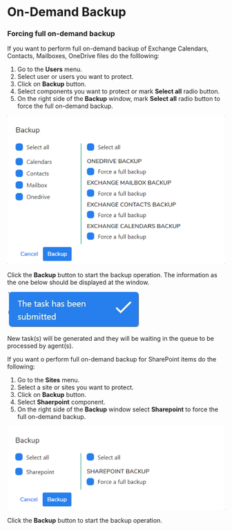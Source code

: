 # On-Demand Backup

### Forcing full on-demand backup

If you want to perform full on-demand backup of Exchange Calendars, Contacts, Mailboxes, OneDrive files do the folllowing:

1. Go to the **Users** menu.
2. Select user or users you want to protect.
3. Click on **Backup** button.
4. Select components you want to protect or mark **Select all** radio button.
5. On the right side of the **Backup** window, mark **Select all** radio button to force the full on-demand backup.  

![](../../.gitbook/assets/backup-option01.png)

Click the **Backup** button to start the backup operation. The information as the one below should be displayed at the window. 

![](../../.gitbook/assets/kodo-cloud-administration-backup04.jpg)

New task\(s\) will be generated and they will be waiting in the queue to be processed by agent\(s\).

If you want o perform full on-demand backup for SharePoint items do the following:



1. Go to the **Sites** menu.
2. Select a site or sites you want to protect.
3. Click on **Backup** button.
4. Select **Shaerpoint** component.
5. On the right side of the **Backup** window select **Sharepoint** to force the full on-demand backup.  

![](../../.gitbook/assets/kodo-cloud-administration-backup09.png)

Click the **Backup** button to start the backup operation.

